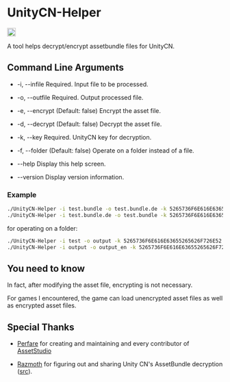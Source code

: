 # UnityCN-Helper

[<img src="https://api.gitsponsors.com/api/badge/img?id=770882367" height="20">](https://api.gitsponsors.com/api/badge/link?p=kgrFzvDuyvkJEf6+zLA7aLDDcBWMpjb6y2T0cwUg3qWtChhxMrU9lzUtyeo9RVIfU4/KIFXE0+fdycrPSrqv60sLut/vi0Lk/nbN5INWYNS3DyemrDmv4liXBIUVXvOz9oY58wyiMV/awJdRZLOzJQ==)

A tool helps decrypt/encrypt assetbundle files for UnityCN.

## Command Line Arguments

- -i, --infile     Required. Input file to be processed.

- -o, --outfile    Required. Output processed file.

- -e, --encrypt    (Default: false) Encrypt the asset file.

- -d, --decrypt    (Default: false) Decrypt the asset file.

- -k, --key        Required. UnityCN key for decryption.

- -f, --folder     (Default: false) Operate on a folder instead of a file.

- --help           Display this help screen.

- --version        Display version information.

### Example

```bash
./UnityCN-Helper -i test.bundle -o test.bundle.de -k 5265736F6E616E63655265626F726E52 -d
./UnityCN-Helper -i test.bundle.de -o test.bundle -k 5265736F6E616E63655265626F726E52 -e
```

for operating on a folder:

```bash
./UnityCN-Helper -i test -o output -k 5265736F6E616E63655265626F726E52 -d -f
./UnityCN-Helper -i output -o output_en -k 5265736F6E616E63655265626F726E52 -e -f
```


## You need to know

In fact, after modifying the asset file, encrypting is not necessary. 

For games I encountered, the game can load unencrypted asset files as well as encrypted asset files.

## Special Thanks

- [Perfare](https://github.com/Perfare) for creating and maintaining and every contributor of [AssetStudio](https://github.com/Perfare/AssetStudio)

- [Razmoth](https://github.com/Razmoth) for figuring out and sharing Unity CN's AssetBundle decryption ([src](https://github.com/RazTools/Studio)).
